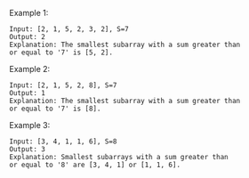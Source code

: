 Example 1:

```text
Input: [2, 1, 5, 2, 3, 2], S=7
Output: 2
Explanation: The smallest subarray with a sum greater than 
or equal to '7' is [5, 2].
```

Example 2:

```text
Input: [2, 1, 5, 2, 8], S=7
Output: 1
Explanation: The smallest subarray with a sum greater than 
or equal to '7' is [8].
```

Example 3:

```text
Input: [3, 4, 1, 1, 6], S=8
Output: 3
Explanation: Smallest subarrays with a sum greater than 
or equal to '8' are [3, 4, 1] or [1, 1, 6].
```